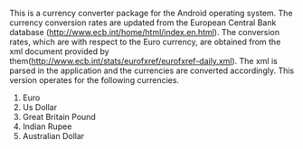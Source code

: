 This is a currency converter package for the Android operating system. The currency conversion rates are updated from the European Central Bank database (http://www.ecb.int/home/html/index.en.html). The conversion rates, which are with respect to the Euro currency, are obtained from the xml document provided by them(http://www.ecb.int/stats/eurofxref/eurofxref-daily.xml). The xml is parsed in the application and the currencies are converted accordingly. This version operates for the following currencies.
1. Euro
2. Us Dollar
3. Great Britain Pound
4. Indian Rupee
5. Australian Dollar